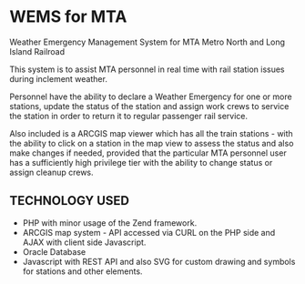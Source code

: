 # WEMS for MTA
Weather Emergency Management System for MTA Metro North and Long Island Railroad

This system is to assist MTA personnel in real time with rail station issues during inclement weather.

Personnel have the ability to declare a Weather Emergency for one or more stations, update the status of the station 
and assign work crews to service the station in order to return it to regular passenger rail service.

Also included is a ARCGIS map viewer which has all the train stations - with the ability to click on a station in the map view to 
assess the status and also make changes if needed, provided that the particular MTA personnel user has a sufficiently high
privilege tier with the ability to change status or assign cleanup crews.

## TECHNOLOGY USED

- PHP with minor usage of the Zend framework.
- ARCGIS map system - API accessed via CURL on the PHP side and AJAX with client side Javascript.
- Oracle Database
- Javascript with REST API and also SVG for custom drawing and symbols for stations and other elements.
